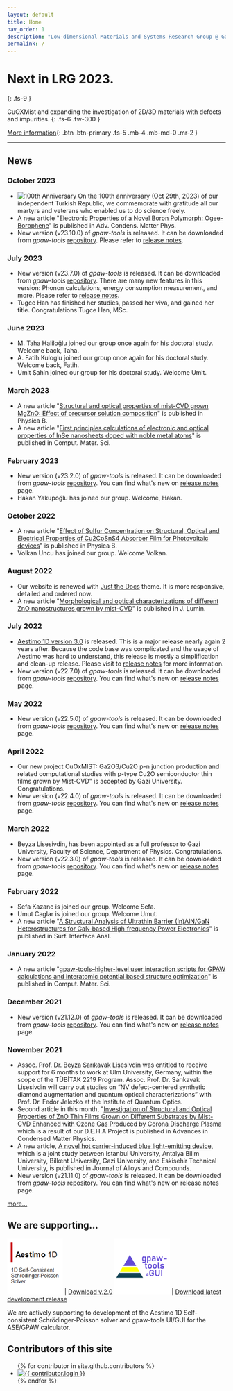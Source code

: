 ```yaml
---
layout: default
title: Home
nav_order: 1
description: "Low-dimensional Materials and Systems Research Group @ Gazi Univ."
permalink: /
---
```


# Next in LRG 2023.
{: .fs-9 }

CuOXMist and expanding the investigation of 2D/3D materials with defects and impurities.
{: .fs-6 .fw-300 }

[More information](docs/research/next-in-lrg){: .btn .btn-primary .fs-5 .mb-4 .mb-md-0 .mr-2 }

---

## News

### October 2023

* ![100th Anniversary](https://raw.githubusercontent.com/stevenrskelton/flag-icon/master/png/16/country-4x3/tr.png) On the 100th anniversary (Oct 29th, 2023) of our independent Turkish Republic, we commemorate with gratitude all our martyrs and veterans who enabled us to do science freely.
* A new article "[Electronic Properties of a Novel Boron Polymorph: Ogee-Borophene](https://doi.org/10.1155/2023/9933049)" is published in Adv. Condens. Matter Phys.
* New version (v23.10.0) of *gpaw-tools* is released. It can be downloaded from *gpaw-tools* [repository](https://github.com/lrgresearch/gpaw-tools). Please refer to [release notes](https://www.lrgresearch.org/gpaw-tools/development/releasenotes/#version-23100).

### July 2023

* New version (v23.7.0) of *gpaw-tools* is released. It can be downloaded from *gpaw-tools* [repository](https://github.com/lrgresearch/gpaw-tools). There are many new features in this version: Phonon calculations, energy consumption measurement, and more. Please refer to [release notes](https://www.lrgresearch.org/gpaw-tools/development/releasenotes/#version-2370).
* Tugce Han has finished her studies, passed her viva, and gained her title. Congratulations Tugce Han, MSc.

### June 2023

* M. Taha Haliloğlu joined our group once again for his doctoral study. Welcome back, Taha.
* A. Fatih Kuloglu joined our group once again for his doctoral study. Welcome back, Fatih.
* Umit Sahin joined our group for his doctoral study. Welcome Umit.

### March 2023

* A new article "[Structural and optical properties of mist-CVD grown MgZnO: Effect of precursor solution composition](https://doi.org/10.1016/j.physb.2023.414854)" is published in Physica B.
* A new article "[First principles calculations of electronic and optical properties of InSe nanosheets doped with noble metal atoms](https://doi.org/10.1016/j.commatsci.2023.112114)" is published in Comput. Mater. Sci.

### February 2023

* New version (v23.2.0) of *gpaw-tools* is released. It can be downloaded from *gpaw-tools* [repository](https://github.com/lrgresearch/gpaw-tools). You can find what's new on [release notes](https://www.lrgresearch.org/gpaw-tools/development/releasenotes/#version-2320) page.
* Hakan Yakupoğlu has joined our group. Welcome, Hakan.

### October 2022

* A new article "[Effect of Sulfur Concentration on Structural, Optical and Electrical Properties of Cu2CoSnS4 Absorber Film for Photovoltaic devices](https://doi.org/10.1016/j.physb.2022.414424)" is published in Physica B.
* Volkan Uncu has joined our group. Welcome Volkan.

### August 2022

* Our website is renewed with [Just the Docs](https://github.com/just-the-docs/just-the-docs) theme. It is more responsive, detailed and ordered now.
* A new article "[Morphological and optical characterizations of different ZnO nanostructures grown by mist-CVD](https://doi.org/10.1016/j.jlumin.2022.119158)" is published in J. Lumin.

### July 2022

* [Aestimo 1D version 3.0](https://www.aestimosolver.org/) is released. This is a major release nearly again 2 years after. Because the code base was complicated and the usage of Aestimo was hard to understand, this release is mostly a simplification and clean-up release. Please visit to [release notes](https://www.aestimosolver.org/releasenotes.html#v300-july-13-2022) for more information.
* New version (v22.7.0) of *gpaw-tools* is released. It can be downloaded from *gpaw-tools* [repository](https://github.com/lrgresearch/gpaw-tools). You can find what's new on [release notes](https://www.lrgresearch.org/gpaw-tools/development/releasenotes/#version-2270) page.

### May 2022
* New version (v22.5.0) of *gpaw-tools* is released. It can be downloaded from *gpaw-tools* [repository](https://github.com/lrgresearch/gpaw-tools). You can find what's new on [release notes](https://www.lrgresearch.org/gpaw-tools/development/releasenotes/#version-2250) page.

### April 2022

* Our new project CuOxMIST: Ga2O3/Cu2O p-n junction production and related computational studies with p-type Cu2O semiconductor thin films grown by Mist-CVD" is accepted by Gazi University. Congratulations.
* New version (v22.4.0) of *gpaw-tools* is released. It can be downloaded from *gpaw-tools* [repository](https://github.com/lrgresearch/gpaw-tools). You can find what's new on [release notes](https://www.lrgresearch.org/gpaw-tools/development/releasenotes/#version-2240) page.

### March 2022

* Beyza Lisesivdin, has been appointed as a full professor to Gazi University, Faculty of Science, Department of Physics. Congratulations.
* New version (v22.3.0) of *gpaw-tools* is released. It can be downloaded from *gpaw-tools* [repository](https://github.com/lrgresearch/gpaw-tools). You can find what's new on [release notes](https://www.lrgresearch.org/gpaw-tools/development/releasenotes/#version-2230) page.

### February 2022

* Sefa Kazanc is joined our group. Welcome Sefa.
* Umut Caglar is joined our group. Welcome Umut.
* A new article "[A Structural Analysis of Ultrathin Barrier (In)AlN/GaN Heterostructures for GaN‐based High‐frequency Power Electronics](https://doi.org/10.1002/sia.7067)" is published in Surf. Interface Anal.

### January 2022

* A new article "[gpaw-tools–higher-level user interaction scripts for GPAW calculations and interatomic potential based structure optimization](https://doi.org/10.1016/j.commatsci.2022.111201)" is published in Comput. Mater. Sci.

### December 2021

* New version (v21.12.0) of *gpaw-tools* is released. It can be downloaded from *gpaw-tools* [repository](https://github.com/lrgresearch/gpaw-tools). You can find what's new on [release notes](https://www.lrgresearch.org/gpaw-tools/development/releasenotes/#version-21120) page.

### November 2021

* Assoc. Prof. Dr. Beyza Sarıkavak Lişesivdin was entitled to receive support for 6 months to work at Ulm University, Germany, within the scope of the TÜBİTAK 2219 Program. Assoc. Prof. Dr. Sarıkavak Lişesivdin will carry out studies on “NV defect-centered synthetic diamond augmentation and quantum optical characterizations” with Prof. Dr. Fedor Jelezko at the Institute of Quantum Optics.
* Second article in this month, "[Investigation of Structural and Optical Properties of ZnO Thin Films Grown on Different Substrates by Mist-CVD Enhanced with Ozone Gas Produced by Corona Discharge Plasma](https://doi.org/10.1155/2021/1130829) which is a result of our D.E.H.A Project is published in  Advances in Condensed Matter Physics.
* A new article, [A novel hot carrier-induced blue light-emitting device](https://doi.org/10.1016/j.jallcom.2021.160511), which is a  joint study between  Istanbul University, Antalya Bilim University, Bilkent University, Gazi University, and Eskisehir Technical University, is published in Journal of Alloys and Compounds.
* New version (v21.11.0) of *gpaw-tools* is released. It can be downloaded from *gpaw-tools* [repository](https://github.com/lrgresearch/gpaw-tools). You can find what's new on [release notes](https://www.lrgresearch.org/gpaw-tools/development/releasenotes/#version-21110) page.
 
[more...](newsarchive.md)

## We are supporting...

[![Image](assets/images/aestimosmall.gif)](http://www.aestimosolver.org/) | [Download v.2.0](https://github.com/aestimosolver/aestimo/releases/download/v2.0/aestimo-v.2.0-master.zip)
[![Image](assets/images/gpaw-tools.png)](https://www.lrgresearch.org/gpaw-tools/) | [Download latest development release](https://github.com/lrgresearch/gpaw-tools/archive/refs/heads/main.zip)

We are actively supporting to development of the Aestimo 1D Self-consistent Schrödinger-Poisson solver and gpaw-tools UI/GUI for the ASE/GPAW calculator.


## Contributors of this site

<ul class="list-style-none">
{% for contributor in site.github.contributors %}
  <li class="d-inline-block mr-1">
     <a href="{{ contributor.html_url }}"><img src="{{ contributor.avatar_url }}" width="32" height="32" alt="{{ contributor.login }}"/></a>
  </li>
{% endfor %}
</ul>
